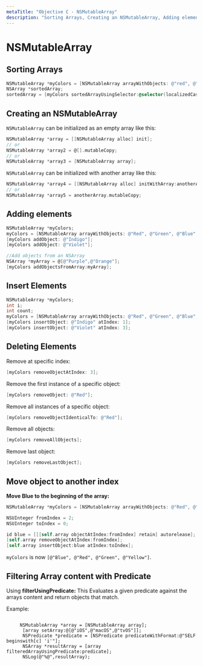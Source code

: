 ```yaml
---
metaTitle: "Objective C - NSMutableArray"
description: "Sorting Arrays, Creating an NSMutableArray, Adding elements, Insert Elements, Deleting Elements, Move object to another index, Filtering Array content with Predicate"
---
```


# NSMutableArray




## Sorting Arrays


```objectivec
NSMutableArray *myColors = [NSMutableArray arrayWithObjects: @"red", @"green", @"blue", @"yellow", nil];
NSArray *sortedArray;
sortedArray = [myColors sortedArrayUsingSelector:@selector(localizedCaseInsensitiveCompare:)];

```



## Creating an NSMutableArray


`NSMutableArray` can be initialized as an empty array like this:

```objectivec
NSMutableArray *array = [[NSMutableArray alloc] init];
// or
NSMutableArray *array2 = @[].mutableCopy;
// or
NSMutableArray *array3 = [NSMutableArray array];

```

`NSMutableArray` can be initialized with another array like this:

```objectivec
NSMutableArray *array4 = [[NSMutableArray alloc] initWithArray:anotherArray];
// or
NSMutableArray *array5 = anotherArray.mutableCopy; 

```



## Adding elements


```objectivec
NSMutableArray *myColors;
myColors = [NSMutableArray arrayWithObjects: @"Red", @"Green", @"Blue", @"Yellow", nil];
[myColors addObject: @"Indigo"];
[myColors addObject: @"Violet"];

//Add objects from an NSArray
NSArray *myArray = @[@"Purple",@"Orange"];
[myColors addObjectsFromArray:myArray];

```



## Insert Elements


```objectivec
NSMutableArray *myColors;
int i;
int count;
myColors = [NSMutableArray arrayWithObjects: @"Red", @"Green", @"Blue", @"Yellow", nil];
[myColors insertObject: @"Indigo" atIndex: 1];
[myColors insertObject: @"Violet" atIndex: 3];

```



## Deleting Elements


Remove at specific index:

```objectivec
[myColors removeObjectAtIndex: 3];

```

Remove the first instance of a specific object:

```objectivec
[myColors removeObject: @"Red"];

```

Remove all instances of a specific object:

```objectivec
[myColors removeObjectIdenticalTo: @"Red"];

```

Remove all objects:

```objectivec
[myColors removeAllObjects];

```

Remove last object:

```objectivec
[myColors removeLastObject];

```



## Move object to another index


**Move **Blue** to the beginning of the array:**

```objectivec
NSMutableArray *myColors = [NSMutableArray arrayWithObjects: @"Red", @"Green", @"Blue", @"Yellow", nil];

NSUInteger fromIndex = 2;
NSUInteger toIndex = 0;

id blue = [[[self.array objectAtIndex:fromIndex] retain] autorelease];
[self.array removeObjectAtIndex:fromIndex];
[self.array insertObject:blue atIndex:toIndex];

```

`myColors` is now `[@"Blue", @"Red", @"Green", @"Yellow"]`.



## Filtering Array content with Predicate


Using **filterUsingPredicate:** This Evaluates a given predicate against the arrays content and return objects that match.

Example:

```

     NSMutableArray *array = [NSMutableArray array];
      [array setArray:@[@"iOS",@"macOS",@"tvOS"]];
      NSPredicate *predicate = [NSPredicate predicateWithFormat:@"SELF beginswith[c] 'i'"];
      NSArray *resultArray = [array filteredArrayUsingPredicate:predicate];
      NSLog(@"%@",resultArray);

```

